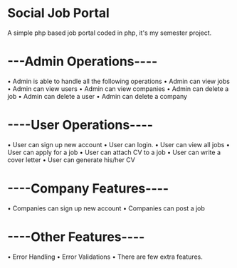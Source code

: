 # Social Job Portal

A simple php based job portal coded in php, it's my semester project.

# ---Admin Operations----

•	Admin is able to handle all the following operations
•	Admin can view jobs
•	Admin can view users
•	Admin can view companies
•	Admin can delete a job
•	Admin can delete a user
•	Admin can delete a company


# ----User Operations----

•	User can sign up new account
•	User can login.
•	User can view all jobs
•	User can apply for a job
•	User can attach CV to a job
•	User can write a cover letter
•	User can generate his/her CV


# ----Company Features----

•	Companies can sign up new account 
•	Companies can post a job

# ----Other Features----

•	Error Handling 
•	Error Validations
•	There are few extra features.




